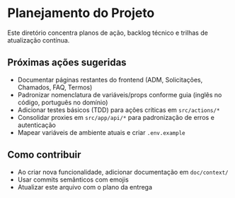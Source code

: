# Planejamento do Projeto

Este diretório concentra planos de ação, backlog técnico e trilhas de atualização contínua.

## Próximas ações sugeridas
- Documentar páginas restantes do frontend (ADM, Solicitações, Chamados, FAQ, Termos)
- Padronizar nomenclatura de variáveis/props conforme guia (inglês no código, português no domínio)
- Adicionar testes básicos (TDD) para ações críticas em `src/actions/*`
- Consolidar proxies em `src/app/api/*` para padronização de erros e autenticação
- Mapear variáveis de ambiente atuais e criar `.env.example`

## Como contribuir
- Ao criar nova funcionalidade, adicionar documentação em `doc/context/`
- Usar commits semânticos com emojis
- Atualizar este arquivo com o plano da entrega
